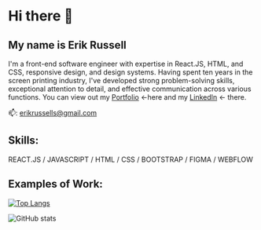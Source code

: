 # Hi there 👋
## My name is Erik Russell

I'm a front-end software engineer with expertise in React.JS, HTML, and CSS, responsive design, and design systems. Having spent ten years in the screen printing industry, I've developed strong problem-solving skills, exceptional attention to detail, and effective communication across various functions. You can view out my [Portfolio](https://www.erikmrussell.com) <-here and my [LinkedIn](https://www.linkedin.com/in/erik-russell-software-engineer/) <- there.

📫: erikrussells@gmail.com 

## Skills:

REACT.JS / JAVASCRIPT / HTML / CSS / BOOTSTRAP / FIGMA / WEBFLOW

## Examples of  Work:


[![Top Langs](https://github-readme-stats.vercel.app/api/top-langs/?username=kaltrunner&layout=compact)](https://github.com/anuraghazra/github-readme-stats)

![GitHub stats](https://github-readme-stats.vercel.app/api?username=kaltrunner&show_icons=true)  

